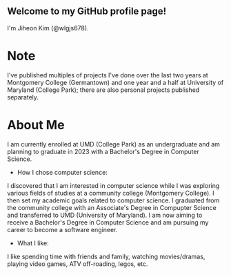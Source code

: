 ## Welcome to my GitHub profile page!

I'm Jiheon Kim (@wlgjs678).

# Note
I've published multiples of projects I've done over the last two years at Montgomery College (Germantown) and one year and a half at University of Maryland (College Park); there are also personal projects published separately.

# About Me
I am currently enrolled at UMD (College Park) as an undergraduate and am planning to graduate in 2023 with a Bachelor's Degree in Computer Science.

- How I chose computer science:

I discovered that I am interested in computer science while I was exploring various fields of studies at a community college (Montgomery College). I then set my academic goals related to computer science. I graduated from the community college with an Associate's Degree in Compupter Science and transferred to UMD (University of Maryland).
I am now aiming to receive a Bachelor's Degree in Computer Science and am pursuing my career to become a software engineer. 

- What I like:

I like spending time with friends and family, watching movies/dramas, playing video games, ATV off-roading, legos, etc.

<!---
wlgjs678/wlgjs678 is a ✨ special ✨ repository because its `README.md` (this file) appears on your GitHub profile.
You can click the Preview link to take a look at your changes.
--->
